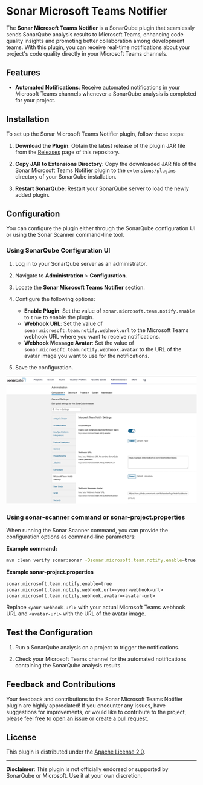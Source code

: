 # Sonar Microsoft Teams Notifier

The **Sonar Microsoft Teams Notifier** is a SonarQube plugin that seamlessly sends SonarQube analysis results to Microsoft Teams, enhancing code quality insights and promoting better collaboration among development teams. With this plugin, you can receive real-time notifications about your project's code quality directly in your Microsoft Teams channels.

## Features

- **Automated Notifications**: Receive automated notifications in your Microsoft Teams channels whenever a SonarQube analysis is completed for your project.

## Installation

To set up the Sonar Microsoft Teams Notifier plugin, follow these steps:

1. **Download the Plugin**: Obtain the latest release of the plugin JAR file from the [Releases](https://github.com/toilatester/sonar-microsoft-teams-notifier/releases) page of this repository.

2. **Copy JAR to Extensions Directory**: Copy the downloaded JAR file of the Sonar Microsoft Teams Notifier plugin to the `extensions/plugins` directory of your SonarQube installation.

3. **Restart SonarQube**: Restart your SonarQube server to load the newly added plugin.

## Configuration

You can configure the plugin either through the SonarQube configuration UI or using the Sonar Scanner command-line tool.

### Using SonarQube Configuration UI

1. Log in to your SonarQube server as an administrator.

2. Navigate to **Administration** > **Configuration**.

3. Locate the **Sonar Microsoft Teams Notifier** section.

4. Configure the following options:

   - **Enable Plugin**: Set the value of `sonar.microsoft.team.notify.enable` to `true` to enable the plugin.
   - **Webhook URL**: Set the value of `sonar.microsoft.team.notify.webhook.url` to the Microsoft Teams webhook URL where you want to receive notifications.
   - **Webhook Message Avatar**: Set the value of `sonar.microsoft.team.notify.webhook.avatar` to the URL of the avatar image you want to use for the notifications.

5. Save the configuration.

[![Admin Screenshot](docs/sonar-microsoft-teams-notifier.png)](docs/sonar-microsoft-teams-notifier.png)

### Using sonar-scanner command or sonar-project.properties

When running the Sonar Scanner command, you can provide the configuration options as command-line parameters:

**Example command:**
```sh
mvn clean verify sonar:sonar -Dsonar.microsoft.team.notify.enable=true -Dsonar.microsoft.team.notify.webhook.url=<your-webhook-url> -Dsonar.microsoft.team.notify.webhook.avatar=<avatar-url>
```

**Example sonar-project.properties**
```properties
sonar.microsoft.team.notify.enable=true
sonar.microsoft.team.notify.webhook.url=<your-webhook-url>
sonar.microsoft.team.notify.webhook.avatar=<avatar-url>
```
Replace `<your-webhook-url>` with your actual Microsoft Teams webhook URL and `<avatar-url>` with the URL of the avatar image.

## Test the Configuration

1. Run a SonarQube analysis on a project to trigger the notifications.

2. Check your Microsoft Teams channel for the automated notifications containing the SonarQube analysis results.

## Feedback and Contributions

Your feedback and contributions to the Sonar Microsoft Teams Notifier plugin are highly appreciated! If you encounter any issues, have suggestions for improvements, or would like to contribute to the project, please feel free to [open an issue](https://github.com/your-username/sonar-microsoft-teams-notifier/issues) or [create a pull request](https://github.com/your-username/sonar-microsoft-teams-notifier/pulls).

## License

This plugin is distributed under the [Apache License 2.0](LICENSE).

---

**Disclaimer**: This plugin is not officially endorsed or supported by SonarQube or Microsoft. Use it at your own discretion.
